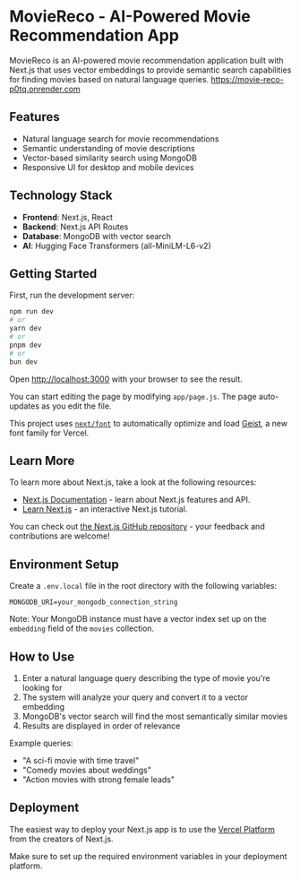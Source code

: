 # MovieReco - AI-Powered Movie Recommendation App

MovieReco is an AI-powered movie recommendation application built with Next.js that uses vector embeddings to provide semantic search capabilities for finding movies based on natural language queries.
https://movie-reco-p0tq.onrender.com

## Features

- Natural language search for movie recommendations
- Semantic understanding of movie descriptions
- Vector-based similarity search using MongoDB
- Responsive UI for desktop and mobile devices

## Technology Stack

- **Frontend**: Next.js, React
- **Backend**: Next.js API Routes
- **Database**: MongoDB with vector search
- **AI**: Hugging Face Transformers (all-MiniLM-L6-v2)

## Getting Started

First, run the development server:

```bash
npm run dev
# or
yarn dev
# or
pnpm dev
# or
bun dev
```

Open [http://localhost:3000](http://localhost:3000) with your browser to see the result.

You can start editing the page by modifying `app/page.js`. The page auto-updates as you edit the file.

This project uses [`next/font`](https://nextjs.org/docs/app/building-your-application/optimizing/fonts) to automatically optimize and load [Geist](https://vercel.com/font), a new font family for Vercel.

## Learn More

To learn more about Next.js, take a look at the following resources:

- [Next.js Documentation](https://nextjs.org/docs) - learn about Next.js features and API.
- [Learn Next.js](https://nextjs.org/learn) - an interactive Next.js tutorial.

You can check out [the Next.js GitHub repository](https://github.com/vercel/next.js) - your feedback and contributions are welcome!

## Environment Setup

Create a `.env.local` file in the root directory with the following variables:

```
MONGODB_URI=your_mongodb_connection_string
```

Note: Your MongoDB instance must have a vector index set up on the `embedding` field of the `movies` collection.

## How to Use

1. Enter a natural language query describing the type of movie you're looking for
2. The system will analyze your query and convert it to a vector embedding
3. MongoDB's vector search will find the most semantically similar movies
4. Results are displayed in order of relevance

Example queries:
- "A sci-fi movie with time travel"
- "Comedy movies about weddings"
- "Action movies with strong female leads"

## Deployment

The easiest way to deploy your Next.js app is to use the [Vercel Platform](https://vercel.com/new?utm_medium=default-template&filter=next.js&utm_source=create-next-app&utm_campaign=create-next-app-readme) from the creators of Next.js.

Make sure to set up the required environment variables in your deployment platform.

